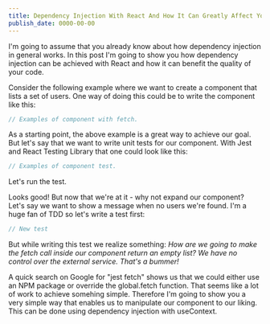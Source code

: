 ```yaml
---
title: Dependency Injection With React And How It Can Greatly Affect Your Code Quality
publish_date: 0000-00-00
---
```


I'm going to assume that you already know about how dependency injection in general works. In this post I'm going to show you how dependency injection can be achieved with React and how it can benefit the quality of your code.

Consider the following example where we want to create a component that lists a set of users. One way of doing this could be to write the component like this:

```javascript
// Examples of component with fetch.
```

As a starting point, the above example is a great way to achieve our goal. But let's say that we want to write unit tests for our component. With Jest and React Testing Library that one could look like this:

```javascript
// Examples of component test.
```

Let's run the test.

Looks good! But now that we're at it - why not expand our component? Let's say we want to show a message when no users we're found. I'm a huge fan of TDD so let's write a test first:

```javascript
// New test
```

But while writing this test we realize something: *How are we going to make the fetch call inside our component return an empty list? We have no control over the external service. That's a bummer!* 

A quick search on Google for "jest fetch" shows us that we could either use an NPM package or override the global.fetch function. That seems like a lot of work to achieve somehing simple. Therefore I'm going to show you a very simple way that enables us to manipulate our component to our liking. This can be done using dependency injection with useContext.

